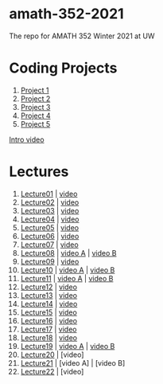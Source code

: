 # amath-352-2021
The repo for AMATH 352 Winter 2021 at UW

# Coding Projects
1. [Project 1](https://faculty.washington.edu/trogdon/amath-352-2021/coding_projects/Coding%20Project%201.html)
1. [Project 2](https://faculty.washington.edu/trogdon/amath-352-2021/coding_projects/Coding%20Project%202.html)
1. [Project 3](https://faculty.washington.edu/trogdon/amath-352-2021/coding_projects/Coding%20Project%203.html)
1. [Project 4](https://faculty.washington.edu/trogdon/amath-352-2021/coding_projects/Coding%20Project%204.html)
1. [Project 5](https://faculty.washington.edu/trogdon/amath-352-2021/coding_projects/Coding%20Project%205.html)

[Intro video](https://uw.hosted.panopto.com/Panopto/Pages/Viewer.aspx?id=554ec6cf-3d56-4f8c-8d0a-aca601134602)

# Lectures
1. [Lecture01](https://faculty.washington.edu/trogdon/amath-352-2021/notebooks/Lecture01.html) | [video](https://uw.hosted.panopto.com/Panopto/Pages/Viewer.aspx?id=05d19119-5e78-4afc-8a8e-aca60118ed53)
1. [Lecture02](https://faculty.washington.edu/trogdon/amath-352-2021/notebooks/Lecture02.html) | [video](https://uw.hosted.panopto.com/Panopto/Pages/Viewer.aspx?id=4afa2dc1-7198-4885-ba2d-aca60118ed80)
1. [Lecture03](https://faculty.washington.edu/trogdon/amath-352-2021/notebooks/Lecture03.html) | [video](https://uw.hosted.panopto.com/Panopto/Pages/Viewer.aspx?id=8943c7c4-6866-45fc-80a2-aca7000405be)
1. [Lecture04](https://faculty.washington.edu/trogdon/amath-352-2021/notebooks/Lecture04.html) | [video](https://uw.hosted.panopto.com/Panopto/Pages/Viewer.aspx?id=64c9c9ad-421c-47e2-9c26-acad011c83cd)
1. [Lecture05](https://faculty.washington.edu/trogdon/amath-352-2021/notebooks/Lecture05.html) | [video](https://uw.hosted.panopto.com/Panopto/Pages/Viewer.aspx?id=97b68b8d-3d31-4bef-aa47-acad01363b03)
1. [Lecture06](https://faculty.washington.edu/trogdon/amath-352-2021/notebooks/Lecture06.html) | [video](https://uw.hosted.panopto.com/Panopto/Pages/Viewer.aspx?id=40c4d447-b400-40b5-a540-acad0139514a)
1. [Lecture07](https://faculty.washington.edu/trogdon/amath-352-2021/notebooks/Lecture07.html) | [video](https://uw.hosted.panopto.com/Panopto/Pages/Viewer.aspx?id=01c9953f-e692-444a-9e4e-acb401528b9f)
1. [Lecture08](https://faculty.washington.edu/trogdon/amath-352-2021/notebooks/Lecture08.html) | [video A](https://uw.hosted.panopto.com/Panopto/Pages/Viewer.aspx?id=171ab39c-4749-4c52-829e-acb401556351) | [video B](https://uw.hosted.panopto.com/Panopto/Pages/Viewer.aspx?id=925d444c-7b8e-4be9-9fa7-acb4015f12cd)
1. [Lecture09](https://faculty.washington.edu/trogdon/amath-352-2021/notebooks/Lecture09.html) | [video](https://uw.hosted.panopto.com/Panopto/Pages/Viewer.aspx?id=0127ef67-da87-484c-b23f-acbb0120215a)
1. [Lecture10](https://faculty.washington.edu/trogdon/amath-352-2021/notebooks/Lecture10.html) | [video A](https://uw.hosted.panopto.com/Panopto/Pages/Viewer.aspx?id=149407ab-f52b-4cea-adea-acbb0120219b) | [video B](https://uw.hosted.panopto.com/Panopto/Pages/Viewer.aspx?id=f26887b4-e130-4964-a0d5-acbb01217f55)
1. [Lecture11](https://faculty.washington.edu/trogdon/amath-352-2021/notebooks/Lecture11.html) | [video A](https://uw.hosted.panopto.com/Panopto/Pages/Viewer.aspx?id=308a1268-86bb-4b30-957b-acbb0170ec48) | [video B](https://uw.hosted.panopto.com/Panopto/Pages/Viewer.aspx?id=302e0188-e95d-4165-ba60-acbb0170ec89)
1. [Lecture12](https://faculty.washington.edu/trogdon/amath-352-2021/notebooks/Lecture12.html) | [video](https://uw.hosted.panopto.com/Panopto/Pages/Viewer.aspx?id=a3e2dd0f-1c6f-4692-bc2b-acc0012bef74)
1. [Lecture13](https://faculty.washington.edu/trogdon/amath-352-2021/notebooks/Lecture13.html) | [video](https://uw.hosted.panopto.com/Panopto/Pages/Viewer.aspx?id=5d69f7af-c7cd-43a6-afc2-acc201395ade)
1. [Lecture14](https://faculty.washington.edu/trogdon/amath-352-2021/notebooks/Lecture14.html) | [video](https://uw.hosted.panopto.com/Panopto/Pages/Viewer.aspx?id=cedeb277-d51b-4989-a7b7-acc201395b2f)
1. [Lecture15](https://faculty.washington.edu/trogdon/amath-352-2021/notebooks/Lecture15.html) | [video](https://uw.hosted.panopto.com/Panopto/Pages/Viewer.aspx?id=d432840c-07ce-4b7c-be88-acc9015b2164)
1. [Lecture16](https://faculty.washington.edu/trogdon/amath-352-2021/notebooks/Lecture16.html) | [video](https://uw.hosted.panopto.com/Panopto/Pages/Viewer.aspx?id=4a3844ed-a13e-413a-aa17-acc9015f4e68)
1. [Lecture17](https://faculty.washington.edu/trogdon/amath-352-2021/notebooks/Lecture17.html) | [video](https://uw.hosted.panopto.com/Panopto/Pages/Viewer.aspx?id=c84335a5-ab2c-48f2-9032-acc9016ca8bf)
1. [Lecture18](https://faculty.washington.edu/trogdon/amath-352-2021/notebooks/Lecture18.html) | [video](https://uw.hosted.panopto.com/Panopto/Pages/Viewer.aspx?id=fcd2073f-7719-499c-9fa2-acd101693cf2)
1. [Lecture19](https://faculty.washington.edu/trogdon/amath-352-2021/notebooks/Lecture19.html) | [video A](https://uw.hosted.panopto.com/Panopto/Pages/Viewer.aspx?id=23e20efa-a0d0-4925-a6f3-acd101693d21) | [video B](https://uw.hosted.panopto.com/Panopto/Pages/Viewer.aspx?id=f2cdc250-7153-49a1-8520-acd101693d5c)
1. [Lecture20](https://faculty.washington.edu/trogdon/amath-352-2021/notebooks/Lecture20.html) | [video]
1. [Lecture21](https://faculty.washington.edu/trogdon/amath-352-2021/notebooks/Lecture21.html) | [video A] | [video B]
1. [Lecture22](https://faculty.washington.edu/trogdon/amath-352-2021/notebooks/Lecture22.html) | [video]




